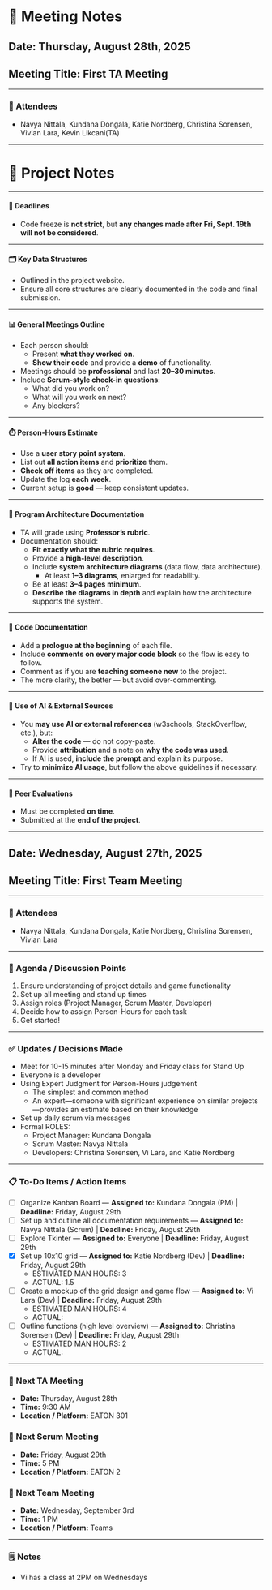# 📝 Meeting Notes

## **Date:** Thursday, August 28th, 2025
## **Meeting Title:** First TA Meeting

---

### 👥 Attendees

- Navya Nittala, Kundana Dongala, Katie Nordberg, Christina Sorensen, Vivian Lara, Kevin Likcani(TA)

---
# 📒 Project Notes

---

#### 📅 Deadlines
- Code freeze is **not strict**, but **any changes made after Fri, Sept. 19th will not be considered**.

---

#### 🗂️ Key Data Structures
- Outlined in the project website.  
- Ensure all core structures are clearly documented in the code and final submission.

---

#### 📊 General Meetings Outline
- Each person should:
  - Present **what they worked on**.  
  - **Show their code** and provide a **demo** of functionality.  
- Meetings should be **professional** and last **20–30 minutes**.  
- Include **Scrum-style check-in questions**:
  - What did you work on?  
  - What will you work on next?  
  - Any blockers?  

---

#### ⏱️ Person-Hours Estimate
- Use a **user story point system**.  
- List out **all action items** and **prioritize** them.  
- **Check off items** as they are completed.  
- Update the log **each week**.  
- Current setup is **good** — keep consistent updates.

---

#### 📑 Program Architecture Documentation
- TA will grade using **Professor’s rubric**.  
- Documentation should:  
  - **Fit exactly what the rubric requires**.  
  - Provide a **high-level description**.  
  - Include **system architecture diagrams** (data flow, data architecture).  
    - At least **1–3 diagrams**, enlarged for readability.  
  - Be at least **3–4 pages minimum**.  
  - **Describe the diagrams in depth** and explain how the architecture supports the system.

---

#### 📝 Code Documentation
- Add a **prologue at the beginning** of each file.  
- Include **comments on every major code block** so the flow is easy to follow.  
- Comment as if you are **teaching someone new** to the project.  
- The more clarity, the better — but avoid over-commenting.

---

#### 🤖 Use of AI & External Sources
- You **may use AI or external references** (w3schools, StackOverflow, etc.), but:  
  - **Alter the code** — do not copy-paste.  
  - Provide **attribution** and a note on **why the code was used**.  
  - If AI is used, **include the prompt** and explain its purpose.  
- Try to **minimize AI usage**, but follow the above guidelines if necessary.

---

#### 👥 Peer Evaluations
- Must be completed **on time**.  
- Submitted at the **end of the project**. 


---
## **Date:** Wednesday, August 27th, 2025
## **Meeting Title:** First Team Meeting

---

### 👥 Attendees

- Navya Nittala, Kundana Dongala, Katie Nordberg, Christina Sorensen, Vivian Lara

---

### 📌 Agenda / Discussion Points

1. Ensure understanding of project details and game functionality
2. Set up all meeting and stand up times
3. Assign roles (Project Manager, Scrum Master, Developer)
4. Decide how to assign Person-Hours for each task 
5. Get started!

---

### ✅ Updates / Decisions Made

- Meet for 10-15 minutes after Monday and Friday class for Stand Up
- Everyone is a developer
- Using Expert Judgment for Person-Hours judgement
  - The simplest and common method
  - An expert—someone with significant experience on similar projects—provides an estimate based on their knowledge
- Set up daily scrum via messages 
- Formal ROLES:
  - Project Manager: Kundana Dongala
  - Scrum Master: Navya Nittala
  - Developers: Christina Sorensen, Vi Lara, and Katie Nordberg

---

### 📋 To-Do Items / Action Items

- [ ] Organize Kanban Board — **Assigned to:** Kundana Dongala (PM) | **Deadline:** Friday, August 29th
- [ ] Set up and outline all documentation requirements — **Assigned to:** Navya Nittala (Scrum) | **Deadline:** Friday, August 29th
- [ ] Explore Tkinter — **Assigned to:** Everyone | **Deadline:** Friday, August 29th
- [X] Set up 10x10 grid — **Assigned to:** Katie Nordberg (Dev) | **Deadline:** Friday, August 29th
  - ESTIMATED MAN HOURS: 3
  - ACTUAL: 1.5 
- [ ] Create a mockup of the grid design and game flow — **Assigned to:** Vi Lara (Dev) | **Deadline:** Friday, August 29th
  - ESTIMATED MAN HOURS: 4
  - ACTUAL:
- [ ] Outline functions (high level overview) — **Assigned to:** Christina Sorensen (Dev) | **Deadline:** Friday, August 29th
  - ESTIMATED MAN HOURS: 2
  - ACTUAL:

---

### 📅 Next TA Meeting

- **Date:** Thursday, August 28th
- **Time:** 9:30 AM
- **Location / Platform:** EATON 301

### 📅 Next Scrum Meeting

- **Date:** Friday, August 29th
- **Time:** 5 PM
- **Location / Platform:** EATON 2

### 📅 Next Team Meeting

- **Date:** Wednesday, September 3rd
- **Time:** 1 PM
- **Location / Platform:** Teams

---

### 🗒️ Notes

- Vi has a class at 2PM on Wednesdays
